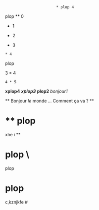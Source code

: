                            * plop 4

plop
** 0 

 * 1
 

  * 2
 

   * 3
 

    * 4



plop

3 * 4

    4 * 5                  

****xplop4****
***xplop3***
**plop2**
*bonjour1*

** Bonjour *le* monde ... 
Comment ça va ? **        

# ** plop
xhe i **


# plop \
plop



# plop #####  
c,kznjkfe #
